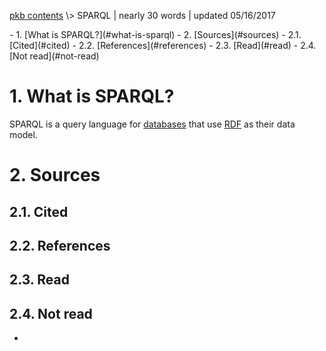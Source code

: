<p class="path"><a href="../pkb.html">pkb contents</a> \> SPARQL | nearly 30 words | updated 05/16/2017</p><div class="TOC">- 1. [What is SPARQL?](#what-is-sparql)
- 2. [Sources](#sources)
	- 2.1. [Cited](#cited)
	- 2.2. [References](#references)
	- 2.3. [Read](#read)
	- 2.4. [Not read](#not-read)
</div>

# 1. What is SPARQL?

SPARQL is a query language for [databases](databases.html) that use [RDF](RDF.html) as their data model.  

# 2. Sources

## 2.1. Cited

## 2.2. References

## 2.3. Read

## 2.4. Not read

-